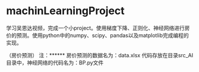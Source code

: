 # machinLearningProject
学习吴恩达视频，完成一个小project。使用梯度下降、正则化、神经网络进行房价的预测。使用python中的numpy、scipy、pandas以及matplotlib完成编程的实现。

（房价预测）
注：******
房价预测的数据名为：data.xlsx
代码存放在目录src_AI目录中，神经网络的代码名为：BP.py文件
